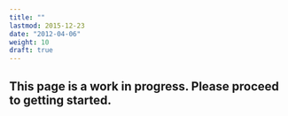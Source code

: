 ```yaml
---
title: ""
lastmod: 2015-12-23
date: "2012-04-06"
weight: 10
draft: true
---
```


## This page is a work in progress. Please proceed to getting started.
